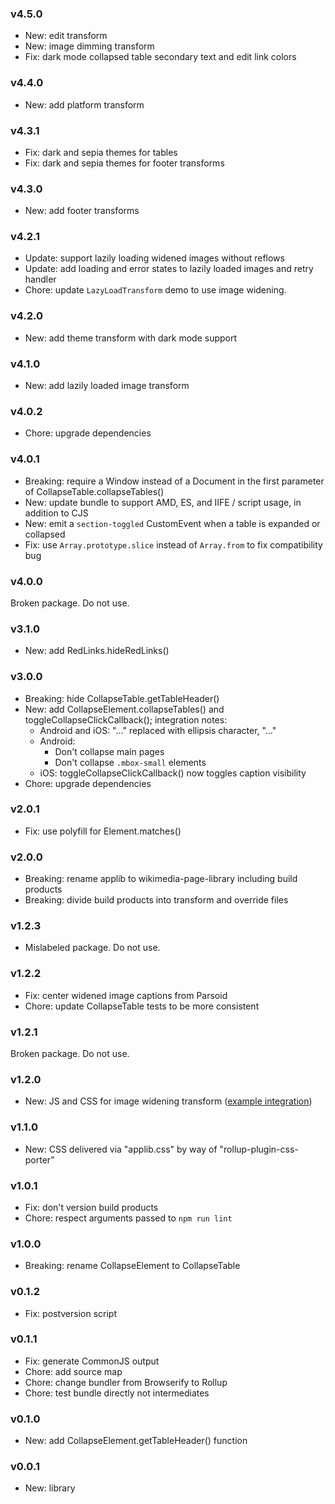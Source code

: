 ### v4.5.0
- New: edit transform
- New: image dimming transform
- Fix: dark mode collapsed table secondary text and edit link colors

### v4.4.0
- New: add platform transform

### v4.3.1
- Fix: dark and sepia themes for tables
- Fix: dark and sepia themes for footer transforms

### v4.3.0
- New: add footer transforms

### v4.2.1
- Update: support lazily loading widened images without reflows
- Update: add loading and error states to lazily loaded images and retry handler
- Chore: update `LazyLoadTransform` demo to use image widening.

### v4.2.0
- New: add theme transform with dark mode support

### v4.1.0
- New: add lazily loaded image transform

### v4.0.2
- Chore: upgrade dependencies

### v4.0.1
- Breaking: require a Window instead of a Document in the first parameter of CollapseTable.collapseTables()
- New: update bundle to support AMD, ES, and IIFE / script usage, in addition to CJS
- New: emit a `section-toggled` CustomEvent when a table is expanded or collapsed
- Fix: use `Array.prototype.slice` instead of `Array.from` to fix compatibility bug

### v4.0.0
Broken package. Do not use.

### v3.1.0
- New: add RedLinks.hideRedLinks()

### v3.0.0
- Breaking: hide CollapseTable.getTableHeader()
- New: add CollapseElement.collapseTables() and toggleCollapseClickCallback();
  integration notes:
  - Android and iOS: "..." replaced with ellipsis character, "…"
  - Android:
    - Don't collapse main pages
    - Don't collapse `.mbox-small` elements
  - iOS: toggleCollapseClickCallback() now toggles caption visibility
- Chore: upgrade dependencies

### v2.0.1
- Fix: use polyfill for Element.matches()

### v2.0.0
- Breaking: rename applib to wikimedia-page-library including build products
- Breaking: divide build products into transform and override files

### v1.2.3
- Mislabeled package. Do not use.

### v1.2.2
- Fix: center widened image captions from Parsoid
- Chore: update CollapseTable tests to be more consistent

### v1.2.1
Broken package. Do not use.

### v1.2.0
- New: JS and CSS for image widening transform
  ([example integration](https://github.com/wikimedia/wikipedia-ios/pull/1313/))

### v1.1.0
- New: CSS delivered via "applib.css" by way of "rollup-plugin-css-porter"

### v1.0.1
- Fix: don't version build products
- Chore: respect arguments passed to `npm run lint`

### v1.0.0
- Breaking: rename CollapseElement to CollapseTable

### v0.1.2
- Fix: postversion script

### v0.1.1
- Fix: generate CommonJS output
- Chore: add source map
- Chore: change bundler from Browserify to Rollup
- Chore: test bundle directly not intermediates

### v0.1.0
- New: add CollapseElement.getTableHeader() function

### v0.0.1
- New: library